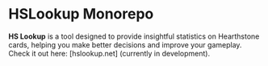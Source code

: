 
# HSLookup Monorepo

**HS Lookup** is a tool designed to provide insightful statistics on Hearthstone cards, helping you make better decisions and improve your gameplay. Check it out here: [hslookup.net] (currently in development).
